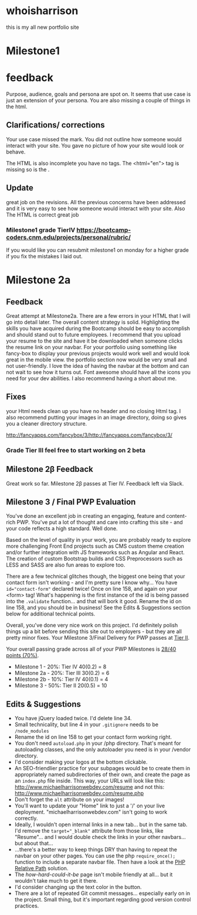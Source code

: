 # whoisharrison
this is my all new portfolio site

# Milestone1 

# feedback
Purpose, audience, goals and persona are spot on. It seems that use case is just an extension of your persona. You are also missing a couple of things in the html. 
 
## Clarifications/ corrections

Your  use case missed the mark. You did not outline how someone would interact with your site. You gave no picture of how your site would look or behave.

The HTML is also incomplete you have no <html> tags. The <html="en"> tag is missing so is the <meta charset="utf-8">. 

## Update 

great job on the revisions. All the previous concerns have been addressed and it is very easy to see how someone would interact with your site. Also The HTML is correct great job

### Milestone1 grade TierIV https://bootcamp-coders.cnm.edu/projects/personal/rubric/

If you would like you can resubmit milestone1 on monday for a higher grade if you fix the mistakes I laid out.

# Milestone 2a 

## Feedback

Great attempt at Milestone2a. There are a few errors in your HTML that I will go into detail later. The overall content strategy is solid. Highlighting the skills you have acquired during the Bootcamp should be easy to accomplish and should stand out to future employees. I recommend that you upload your resume to the site and have it be downloaded when someone clicks the resume link on your navbar. For your portfolio using something like fancy-box to display your previous projects would work well and would look great in the mobile view.  the portfolio section now would be very small and not user-friendly.  I love the idea of having the navbar at the bottom and can not wait to see how it turns out. Font awesome should have all the icons you need for your dev abilities. I also recommend having a short about me. 

## Fixes

your Html needs clean up you have no header and no closing Html tag.  I also recommend putting your images in an image directory, doing so gives you a cleaner directory structure.

http://fancyapps.com/fancybox/3/http://fancyapps.com/fancybox/3/

### Grade Tier III feel free to start working on 2 beta

## Milestone 2&beta; Feedback
Great work so far. Milestone 2&beta; passes at Tier IV. Feedback left via Slack.

## Milestone 3 / Final PWP Evaluation
You've done an excellent job in creating an engaging, feature and content-rich PWP. You've put a lot of thought and care into crafting this site - and your code reflects a high standard. Well done.

Based on the level of quality in your work, you are probably ready to explore more challenging Front End projects such as CMS custom theme creation and/or further integration with JS frameworks such as Angular and React. The creation of custom Bootstrap builds and CSS Preprocessors such as LESS and SASS are also fun areas to explore too.

There are a few technical glitches though, the biggest one being that your contact form isn't working - and I'm pretty sure I know why... You have `id="contact-form"` declared twice! Once on line 158, and again on your &lt;form&gt; tag! What's happening is the first instance of the id is being passed into the `.validate` function... and that will bork it good. Rename the id on line 158, and you should be in business! See the Edits &amp; Suggestions section below for additional technical points.

Overall, you've done very nice work on this project. I'd definitely polish things up a bit before sending this site out to employers - but they are all pretty minor fixes. Your Milestone 3/Final Delivery for PWP passes at [Tier II](https://bootcamp-coders.cnm.edu/projects/personal/rubric/).

Your overall passing grade across all of your PWP Milestones is [28/40 points (70%)](https://bootcamp-coders.cnm.edu/projects/personal/rubric/#sample-score).

- Milestone 1 - 20%: Tier IV 40(0.2) = 8
- Milestone 2a - 20%: Tier III 30(0.2) = 6
- Milestone 2b - 10%: Tier IV 40(0.1) = 4
- Milestone 3 - 50%: Tier II 20(0.5) = 10

## Edits &amp; Suggestions
- You have jQuery loaded twice. I'd delete line 34.
- Small technicality, but line 4 in your `.gitignore` needs to be `/node_modules`
- Rename the id on line 158 to get your contact form working right.
- You don't need `autoload.php` in your /php directory. That's meant for autoloading classes, and the only autoloader you need is in your /vendor directory.
- I'd consider making your logos at the bottom clickable.
- An SEO-friendlier practice for your subpages would be to create them in appropriately named subdirectories of their own, and create the page as an `index.php` file inside. This way, your URLs will look like this: http://www.michaelharrisonwebdev.com/resume and not this: http://www.michaelharrisonwebdev.com/resume.php
- Don't forget the `alt` attribute on your images!
- You'll want to update your "Home" link to just a '/' on your live deployment. "michaelharrisonwebdev.com" isn't going to work correctly.
- Ideally, I wouldn't open internal links in a new tab... but in the same tab. I'd remove the `target="_blank"` attribute from those links, like "Resume"... and I would double check the links in your other navbars... but about that...
- ...there's a better way to keep things DRY than having to repeat the navbar on your other pages. You can use the php `require_once();` function to include a separate navbar file. Then have a look at the [PHP Relative Path](https://bootcamp-coders.cnm.edu/class-materials/php/relative-path/) solution.
- The *how-hard-could-it-be* page isn't mobile friendly at all... but it wouldn't take much to get it there.
- I'd consider changing up the text color in the button.
- There are a lot of repeated Git commit messages... especially early on in the project. Small thing, but it's important regarding good version control practices.
